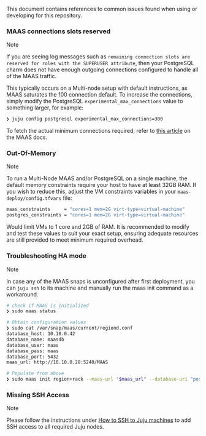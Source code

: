 This document contains references to common issues found when using or developing for this repository.

### MAAS connections slots reserved

> [!NOTE]
> If you are seeing log messages such as `remaining connection slots are reserved for roles with the SUPERUSER attribute`, then your PostgreSQL charm does not have enough outgoing connections configured to handle all of the MAAS traffic.
>
> This typically occurs on a Multi-node setup with default instructions, as MAAS saturates the 100 connection default.
> To increase the connections, simply modify the PostgreSQL `experimental_max_connections` value to something larger, for example:
>
> ```bash
> ❯ juju config postgresql experimental_max_connections=300
> ```
>
> To fetch the actual minimum connections required, refer to [this article](https://canonical.com/maas/docs/installation-requirements#p-12448-postgresql) on the MAAS docs.


### Out-Of-Memory

> [!NOTE]
> To run a Multi-Node MAAS and/or PostgreSQL on a single machine, the default memory constraints require your host to have at least 32GB RAM. If you wish to reduce this, adjust the VM constraints variables in your `maas-deploy/config.tfvars` file:
>
> ```bash
> maas_constraints     = "cores=1 mem=2G virt-type=virtual-machine"
> postgres_constraints = "cores=1 mem=2G virt-type=virtual-machine"
> ```
> Would limit VMs to 1 core and 2GB of RAM. It is recommended to modify and test these values to suit your exact setup, ensuring adequate resources are still provided to meet minimum required overhead.


### Troubleshooting HA mode

> [!NOTE]
> In case any of the MAAS snaps is unconfigured after first deployment, you can `juju ssh` to its machine and manually run the maas init command as a workaround.
>
> ```bash
> # check if MAAS is Initialized
> ❯ sudo maas status
>
> # Obtain configuration values
> ❯ sudo cat /var/snap/maas/current/regiond.conf
> database_host: 10.10.0.42
> database_name: maasdb
> database_user: maas
> database_pass: maas
> database_port: 5432
> maas_url: http://10.10.0.28:5240/MAAS
>
> # Populate from above
> ❯ sudo maas init region+rack --maas-url "$maas_url" --database-uri "postgres:// $database_user:$database_pass@$database_host:$database_port/$database_name"
> ```

### Missing SSH Access

> [!NOTE]
> Please follow the instructions under [How to SSH to Juju machines](./docs/how_to_ssh_to_juju_machines.md) to add SSH access to all required Juju nodes.
